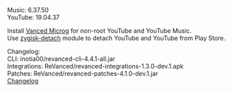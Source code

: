Music: 6.37.50  
YouTube: 19.04.37  

Install [Vanced Microg](https://github.com/TeamVanced/VancedMicroG/releases) for non-root YouTube and YouTube Music.  
Use [zygisk-detach](https://github.com/j-hc/zygisk-detach) module to detach YouTube and YouTube from Play Store.  

Changelog:  
CLI: inotia00/revanced-cli-4.4.1-all.jar  
Integrations: ReVanced/revanced-integrations-1.3.0-dev.1.apk  
Patches: ReVanced/revanced-patches-4.1.0-dev.1.jar  
[Changelog](https://github.com/ReVanced/revanced-patches/releases/tag/vdev.1)  
